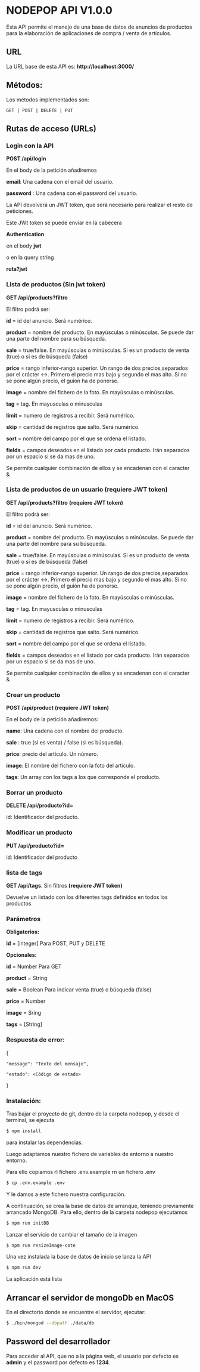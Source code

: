 # NODEPOP API V1.0.0

Esta API permite el manejo de una base de datos de anuncios de productos para la elaboración de aplicaciones de compra / venta de artículos.

## URL

La URL base de esta API es: **http://localhost:3000/**

## Métodos:

Los métodos implementados son:

```
GET | POST | DELETE | PUT
```

## Rutas de acceso (URLs)

### Login con la API

**POST /api/login**

En el body de la petición añadiremos

**email**: Una cadena con el email del usuario.

**password** : Una cadena con el password del usuario.

La API devolverá un JWT token, que será necesario para realizar el resto de peticiones.

Este JWt token se puede enviar en la cabecera

**Authentication**

en el body
**jwt**

o en la query string

**ruta?jwt**


### Lista de productos (Sin jwt token)

**GET /api/products?filtro**

El filtro podrá ser:

**id** = id del anuncio. Será numérico.

**product** = nombre del producto. En mayúsculas o minúsculas. Se puede dar una parte del nombre para su búsqueda.

**sale** = true/false. En mayúsculas o minúsculas. Si es un producto de venta (true) o si es de búsqueda (false)

**price** = rango inferior-rango superior. Un rango de dos precios,separados por el crácter <->. Primero el precio mas bajo y segundo el mas alto. Si no se pone algún precio, el guión ha de ponerse.

**image** = nombre del fichero de la foto. En mayúsculas o minúsculas.

**tag** = tag. En mayusculas o minusculas

**limit** = numero de registros a recibir. Será numérico.

**skip** = cantidad de registros que salto. Será numérico.

**sort** = nombre del campo por el que se ordena el listado.

**fields** = campos deseados en el listado por cada producto. Irán separados por un espacio si se da mas de uno.

Se permite cualquier combinación de ellos y se encadenan con el caracter &

### Lista de productos de un usuario (requiere JWT token)

**GET /api/products?filtro**  **(requiere JWT token)**

El filtro podrá ser:

**id** = id del anuncio. Será numérico.

**product** = nombre del producto. En mayúsculas o minúsculas. Se puede dar una parte del nombre para su búsqueda.

**sale** = true/false. En mayúsculas o minúsculas. Si es un producto de venta (true) o si es de búsqueda (false)

**price** = rango inferior-rango superior. Un rango de dos precios,separados por el crácter <->. Primero el precio mas bajo y segundo el mas alto. Si no se pone algún precio, el guión ha de ponerse.

**image** = nombre del fichero de la foto. En mayúsculas o minúsculas.

**tag** = tag. En mayusculas o minusculas

**limit** = numero de registros a recibir. Será numérico.

**skip** = cantidad de registros que salto. Será numérico.

**sort** = nombre del campo por el que se ordena el listado.

**fields** = campos deseados en el listado por cada producto. Irán separados por un espacio si se da mas de uno.

Se permite cualquier combinación de ellos y se encadenan con el caracter &

### Crear un producto

**POST /api/product**  **(requiere JWT token)**

En el body de la petición añadiremos: 

**name**: Una cadena con el nombre del producto.

**sale** : true (si es venta) / false (si es búsqueda).

**price**: precio del artículo. Un número.

**image**: El nombre del fichero con la foto del artículo.

**tags**: Un array con los tags a los que corresponde el producto.

### Borrar un producto

**DELETE /api/producto?id=<id>**

id: Identificador del producto.

### Modificar un producto

**PUT /api/producto?id=<id>**

id: Identificador del producto

### lista de tags

**GET /api/tags**. Sin filtros  **(requiere JWT token)**

Devuelve un listado con los diferentes tags definidos en todos los productos

### Parámetros

**Obligatorios:**

**id** = [integer] Para POST, PUT y DELETE

**Opcionales:**

**id** = Number Para GET

**product** = String

**sale** = Boolean Para indicar venta (true) o búsqueda (false)

**price** = Number

**image** = Sring

**tags** = [String]

### Respuesta de error:
{

    "message": "Texto del mensaje",

    "estado": <Código de estado> 
} 

### Instalación:

Tras bajar el proyecto de git, dentro de la carpeta nodepop, y desde el terminal, se ejecuta

```sh
$ npm install
```

para instalar las dependencias.

Luego adaptamos nuestro fichero de variables de entorno a nuestro entorno.

Para ello copiamos rl fichero .env.example rn un fichero .env

```sh
$ cp .env.example .env
```

Y le damos a este fichero nuestra configuración.

A continuación, se crea la base de datos de arranque, teniendo previamente arrancado MongoDB. Para ello, dentro de la carpeta nodepop ejecutamos

```sh
$ npm run initDB
```

Lanzar el servicio de cambiar el tamaño de la imagen

```sh
$ npm run resizeImage-cote
```

Una vez instalada la base de datos de inicio se lanza la API

```sh
$ npm run dev
```

La aplicación está lista

## Arrancar el servidor de mongoDb en MacOS

En el directorio donde se encuentre el servidor, ejecutar:

```sh
$ ./bin/mongod --dbpath ./data/db
```

## Password del desarrollador

Para acceder al API, que no a la página web, el usuario por defecto es **admin** y el password por defecto es **1234**.
